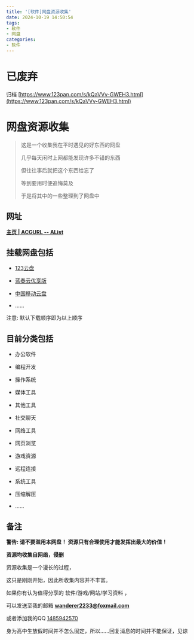 ```yaml
---
title: '[软件]网盘资源收集'
date: 2024-10-19 14:50:54
tags:
- 软件
- 网盘
categories:
- 软件
---
```

# **已废弃**

归档 [https://www.123pan.com/s/kQaVVv-GWEH3.html](https://www.123pan.com/s/kQaVVv-GWEH3.html)

# 网盘资源收集

> 这是一个收集我在平时遇见的好东西的网盘
> 
> 几乎每天闲时上网都能发现许多不错的东西
> 
> 但往往事后就把这个东西给忘了
> 
> 等到要用时便追悔莫及
> 
> 于是将其中的一些整理到了网盘中

## 网址

[**主页 | ACGURL -- AList**](https://pan.acgurl.link/)

## 挂载网盘包括

-   [12](https://www.123pan.com/)[3](https://www.123pan.com/)[云盘](https://www.123pan.com/)
    
-   [蓝奏云优享版](https://www.ilanzou.com/)
    
-   [中国移动云盘](https://yun.139.com/)
    
-   ......
    

注意: 默认下载顺序即为以上顺序

## 目前分类包括

-   办公软件
    
-   编程开发
    
-   操作系统
    
-   媒体工具
    
-   其他工具
    
-   社交聊天
    
-   网络工具
    
-   网页浏览
    
-   游戏资源
    
-   远程连接
    
-   系统工具
    
-   压缩解压
    
-   ......
    

## 备注

**警告: 请不要滥用本网盘！ 资源只有合理使用才能发挥出最大的价值！**

**资源均收集自网络，侵删**

资源收集是一个漫长的过程，

这只是刚刚开始，因此所收集内容并不丰富。

如果你有认为值得分享的 软件/游戏/网站/学习资料 ，

可以发送至我的邮箱 [**wanderer2233@foxmail.com**](mailto:wanderer2233@foxmail.com)

或者添加我的QQ [1485942570](https://wpa.qq.com/msgrd?v=3&uin=1485942570&site=qq&menu=yes&jumpflag=1)

身为高中生放假时间并不怎么固定，所以......回复消息的时间并不能保证，见谅